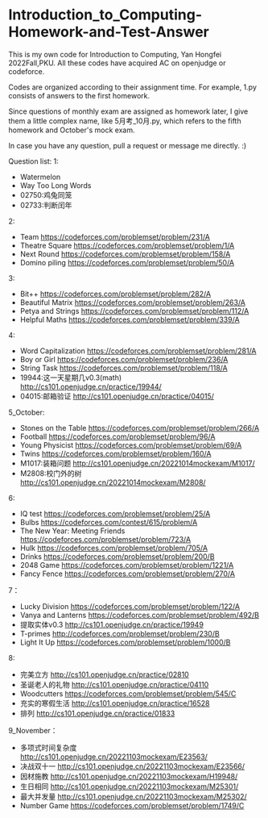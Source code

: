 # Introduction_to_Computing-Homework-and-Test-Answer

This is my own code for Introduction to Computing, Yan Hongfei 2022Fall,PKU. All these codes have acquired AC on openjudge or codeforce.

Codes are organized according to their assignment time. For example, 1.py consists of answers to the first homework.

Since questions of monthly exam are assigned as homework later, I give them a little complex name, like 5月考_10月.py, which refers to the fifth homework and October's mock exam.


In case you have any question, pull a request or message me directly. :)

Question list:
1:
- Watermelon
- Way Too Long Words
- 02750:鸡兔同笼
- 02733:判断闰年

2:
- Team https://codeforces.com/problemset/problem/231/A
- Theatre Square https://codeforces.com/problemset/problem/1/A
- Next Round https://codeforces.com/problemset/problem/158/A
- Domino piling https://codeforces.com/problemset/problem/50/A

3:
- Bit++ https://codeforces.com/problemset/problem/282/A
- Beautiful Matrix https://codeforces.com/problemset/problem/263/A
- Petya and Strings https://codeforces.com/problemset/problem/112/A
- Helpful Maths https://codeforces.com/problemset/problem/339/A

4:
- Word Capitalization https://codeforces.com/problemset/problem/281/A
- Boy or Girl https://codeforces.com/problemset/problem/236/A
- String Task https://codeforces.com/problemset/problem/118/A
- 19944:这一天星期几v0.3(math) http://cs101.openjudge.cn/practice/19944/
- 04015:邮箱验证 http://cs101.openjudge.cn/practice/04015/

5_October:
- Stones on the Table https://codeforces.com/problemset/problem/266/A
- Football https://codeforces.com/problemset/problem/96/A
- Young Physicist https://codeforces.com/problemset/problem/69/A
- Twins https://codeforces.com/problemset/problem/160/A
- M1017:装箱问题 http://cs101.openjudge.cn/20221014mockexam/M1017/
- M2808:校门外的树 http://cs101.openjudge.cn/20221014mockexam/M2808/

6:
- IQ test https://codeforces.com/problemset/problem/25/A
- Bulbs https://codeforces.com/contest/615/problem/A
- The New Year: Meeting Friends https://codeforces.com/problemset/problem/723/A
- Hulk https://codeforces.com/problemset/problem/705/A
- Drinks https://codeforces.com/problemset/problem/200/B
- 2048 Game https://codeforces.com/problemset/problem/1221/A
- Fancy Fence https://codeforces.com/problemset/problem/270/A

7：
- Lucky Division https://codeforces.com/problemset/problem/122/A
- Vanya and Lanterns https://codeforces.com/problemset/problem/492/B
- 提取实体v0.3 http://cs101.openjudge.cn/practice/19949
- T-primes http://codeforces.com/problemset/problem/230/B
- Light It Up https://codeforces.com/problemset/problem/1000/B

8:
- 完美立方 http://cs101.openjudge.cn/practice/02810
- 圣诞老人的礼物 http://cs101.openjudge.cn/practice/04110
- Woodcutters https://codeforces.com/problemset/problem/545/C
- 充实的寒假生活 http://cs101.openjudge.cn/practice/16528
- 排列 http://cs101.openjudge.cn/practice/01833

9_November：
- 多项式时间复杂度 http://cs101.openjudge.cn/20221103mockexam/E23563/
- 决战双十一 http://cs101.openjudge.cn/20221103mockexam/E23566/
- 因材施教 http://cs101.openjudge.cn/20221103mockexam/H19948/
- 生日相同 http://cs101.openjudge.cn/20221103mockexam/M25301/
- 最大并发量 http://cs101.openjudge.cn/20221103mockexam/M25302/
- Number Game https://codeforces.com/problemset/problem/1749/C
